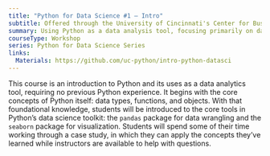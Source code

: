 ```yaml
---
title: "Python for Data Science #1 – Intro"
subtitle: Offered through the University of Cincinnati's Center for Business Analytics
summary: Using Python as a data analysis tool, focusing primarily on data wrangling via the `pandas` library. Includes both lecture and case study.
courseType: Workshop
series: Python for Data Science Series
links:
  Materials: https://github.com/uc-python/intro-python-datasci
---
```

This course is an introduction to Python and its uses as a data analytics tool, requiring no previous Python experience.
It begins with the core concepts of Python itself: data types, functions, and objects.
With that foundational knowledge, students will be introduced to the core tools in Python’s data science toolkit: the `pandas` package for data wrangling and the `seaborn` package for visualization.
Students will spend some of their time working through a case study, in which they can apply the concepts they’ve learned while instructors are available to help with questions.
